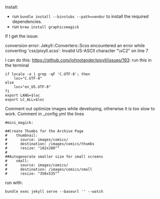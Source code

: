Install:
* run `bundle install --binstubs --path=vendor` to install the required dependencies.
* run `brew install graphicsmagick`

If I get the issue:

conversion error: Jekyll::Converters::Scss encountered an error while converting 'css/pixyll.scss':
Invalid US-ASCII character "\xC2" on line 7
                    
I can do this: https://github.com/johnotander/pixyll/issues/193:
run this in the terminal

```
if locale -a | grep -qF 'C.UTF-8'; then
    loc="C.UTF-8"
else
    loc="en_US.UTF-8"
fi
export LANG=$loc
export LC_ALL=$loc
```

Comment out optimize images while developing, otherwise it is too slow to work.
Comment in _config.yml the lines

```
#mini_magick:

##Create Thumbs for the Archive Page
#    thumbnail:
#      source: images/comics/
#      destination: /images/comics/thumbs
#      resize: "182x280^"
#
##Autogenerate smaller size for small screens
#    small:
#      source: images/comics/
#      destination: /images/comics/small
#      resize: "350x535^"
```

run with:

`bundle exec jekyll serve --baseurl '' --watch`